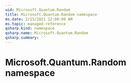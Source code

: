```yaml
---
uid: Microsoft.Quantum.Random
title: Microsoft.Quantum.Random namespace
ms.date: 2/15/2021 12:00:00 AM
ms.topic: managed-reference
qsharp.kind: namespace
qsharp.name: Microsoft.Quantum.Random
qsharp.summary: ''
---
```


# Microsoft.Quantum.Random namespace



